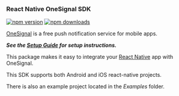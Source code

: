 ### React Native OneSignal SDK
[![npm version](https://img.shields.io/npm/v/react-native-onesignal.svg)](https://www.npmjs.com/package/react-native-onesignal)
[![npm downloads](https://img.shields.io/npm/dm/react-native-onesignal.svg)](https://www.npmjs.com/package/react-native-onesignal)

[OneSignal](https://onesignal.com/) is a free push notification service for mobile apps. 

***See the [Setup Guide](https://documentation.onesignal.com/v5.0/docs/react-native-sdk-setup) for setup instructions.***

This package makes it easy to integrate your [React Native](https://facebook.github.io/react-native/) app with OneSignal. 

This SDK supports both Android and iOS react-native projects.

There is also an example project located in the *Examples* folder.
